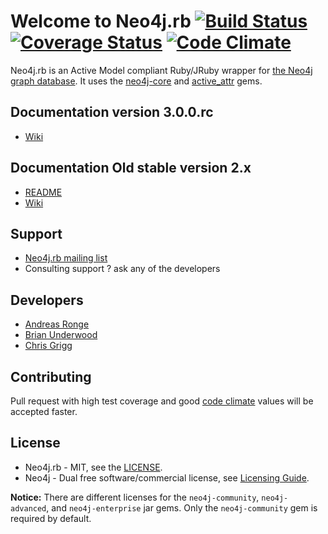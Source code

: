 # Welcome to Neo4j.rb [![Build Status](https://secure.travis-ci.org/neo4jrb/neo4j.png?branch=master)](http://travis-ci.org/neo4jrb/neo4j) [![Coverage Status](https://coveralls.io/repos/neo4jrb/neo4j/badge.png?branch=master)](https://coveralls.io/r/neo4jrb/neo4j?branch=master) [![Code Climate](https://codeclimate.com/github/neo4jrb/neo4j.png)](https://codeclimate.com/github/andreasronge/neo4j)

Neo4j.rb is an Active Model compliant Ruby/JRuby wrapper for [the Neo4j graph database](http://www.neo4j.org/). It uses the [neo4j-core](https://github.com/neo4jrb/neo4j-core) and [active_attr](https://github.com/cgriego/active_attr) gems.

## Documentation version 3.0.0.rc

* [Wiki](https://github.com/neo4jrb/neo4j/wiki/Neo4j.rb-v3-Introduction)

## Documentation Old stable version 2.x

* [README](https://github.com/neo4jrb/neo4j/tree/2.x)
* [Wiki](https://github.com/neo4jrb/neo4j/wiki/Neo4j%3A%3ARails-Introduction)

## Support

* [Neo4j.rb mailing list](https://groups.google.com/forum/#!forum/neo4jrb)
* Consulting support ? ask any of the developers

## Developers

* [Andreas Ronge](https://github.com/andreasronge)
* [Brian Underwood](https://github.com/cheerfulstoic)
* [Chris Grigg](https://github.com/subvertallchris)


## Contributing

Pull request with high test coverage and good [code climate](https://codeclimate.com/github/andreasronge/neo4j) values will be accepted faster.


## License

* Neo4j.rb - MIT, see the [LICENSE](http://github.com/andreasronge/neo4j/tree/master/LICENSE).
* Neo4j - Dual free software/commercial license, see [Licensing Guide](http://www.neo4j.org/learn/licensing).

**Notice:** There are different licenses for the `neo4j-community`, `neo4j-advanced`, and `neo4j-enterprise` jar gems. Only the `neo4j-community` gem is required by default.
